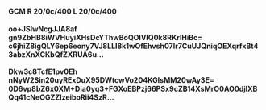 #### GCM R 20/0c/400 L 20/0c/400
**oo+JSlwNcgJJA8af**<br/>**gn9ZbHB8iWVHuyiXHsDcYThwBoQOlVIQ0k8RKrlHiBc=**<br/>**c6jhiZ8igQLY6ep6eony7VJ8LLI8k1wOfEhvsh07Ir7CuUJQniqOEXqrfxBt43abzXnXCKbQfZXRUA6u...**<br/><br/>
**Dkw3c8TcfE1pv0Eh**<br/>**nNyW2Sin20uyRExDuX95DWtcwVo204KGIsMM20wAy3E=**<br/>**0D6vp8bZ6x0XM+Dia0yq3+FGXoEBPzj66PSx9cZB14XsMrO0AO0djlXBQq41cNeOGZZIzeiboRii4SzR...**